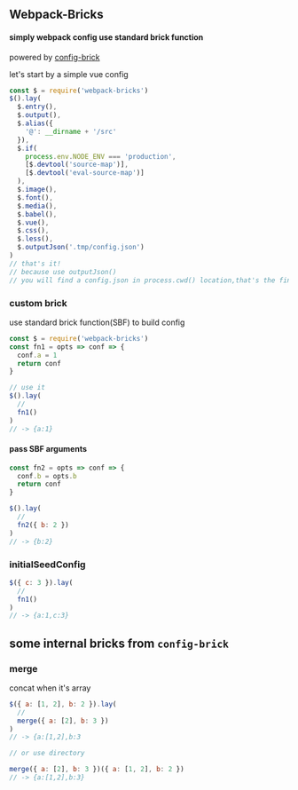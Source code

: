 ## Webpack-Bricks

#### simply webpack config use standard brick function

powered by [config-brick](https://www.npmjs.com/package/config-brick)

let's start by a simple vue config

```js
const $ = require('webpack-bricks')
$().lay(
  $.entry(),
  $.output(),
  $.alias({
    '@': __dirname + '/src'
  }),
  $.if(
    process.env.NODE_ENV === 'production',
    [$.devtool('source-map')],
    [$.devtool('eval-source-map')]
  ),
  $.image(),
  $.font(),
  $.media(),
  $.babel(),
  $.vue(),
  $.css(),
  $.less(),
  $.outputJson('.tmp/config.json')
)
// that's it!
// because use outputJson()
// you will find a config.json in process.cwd() location,that's the final config file json
```

### custom brick

use standard brick function(SBF) to build config

```js
const $ = require('webpack-bricks')
const fn1 = opts => conf => {
  conf.a = 1
  return conf
}

// use it
$().lay(
  //
  fn1()
)
// -> {a:1}
```

#### pass SBF arguments

```js
const fn2 = opts => conf => {
  conf.b = opts.b
  return conf
}

$().lay(
  //
  fn2({ b: 2 })
)
// -> {b:2}
```

### initialSeedConfig

```js
$({ c: 3 }).lay(
  //
  fn1()
)
// -> {a:1,c:3}
```

## some internal bricks from `config-brick`

### merge

concat when it's array

```js
$({ a: [1, 2], b: 2 }).lay(
  //
  merge({ a: [2], b: 3 })
)
// -> {a:[1,2],b:3

// or use directory

merge({ a: [2], b: 3 })({ a: [1, 2], b: 2 })
// -> {a:[1,2],b:3}
```
